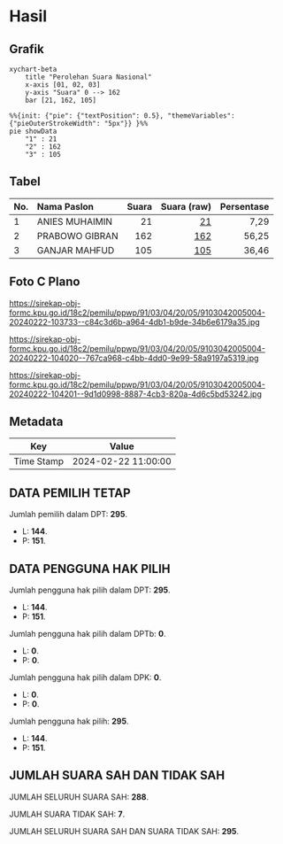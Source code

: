 # Hasil

## Grafik

```mermaid
xychart-beta
    title "Perolehan Suara Nasional"
    x-axis [01, 02, 03]
    y-axis "Suara" 0 --> 162
    bar [21, 162, 105]
```

```mermaid
%%{init: {"pie": {"textPosition": 0.5}, "themeVariables": {"pieOuterStrokeWidth": "5px"}} }%%
pie showData
    "1" : 21
    "2" : 162
    "3" : 105
```

## Tabel

| No. | Nama Paslon    | Suara | Suara (raw) | Persentase |
|:--- |:-------------- | -----:| -----------:| ----------:|
| 1   | ANIES MUHAIMIN | 21    | [21][p-1]   | 7,29       |
| 2   | PRABOWO GIBRAN | 162   | [162][p-2]  | 56,25      |
| 3   | GANJAR MAHFUD  | 105   | [105][p-3]  | 36,46      |


[p-1]: https://github.com/gigit-pemilu/pemilu-2024/blob/main/pilpres/hitung-suara/sub/91-papua/sub/03-jayapura/sub/04-sentani-barat/sub/2005-maribu/sub/004-tps/sub/paslon-1.txt
[p-2]: https://github.com/gigit-pemilu/pemilu-2024/blob/main/pilpres/hitung-suara/sub/91-papua/sub/03-jayapura/sub/04-sentani-barat/sub/2005-maribu/sub/004-tps/sub/paslon-2.txt
[p-3]: https://github.com/gigit-pemilu/pemilu-2024/blob/main/pilpres/hitung-suara/sub/91-papua/sub/03-jayapura/sub/04-sentani-barat/sub/2005-maribu/sub/004-tps/sub/paslon-3.txt

## Foto C Plano

https://sirekap-obj-formc.kpu.go.id/18c2/pemilu/ppwp/91/03/04/20/05/9103042005004-20240222-103733--c84c3d6b-a964-4db1-b9de-34b6e6179a35.jpg

https://sirekap-obj-formc.kpu.go.id/18c2/pemilu/ppwp/91/03/04/20/05/9103042005004-20240222-104020--767ca968-c4bb-4dd0-9e99-58a9197a5319.jpg

https://sirekap-obj-formc.kpu.go.id/18c2/pemilu/ppwp/91/03/04/20/05/9103042005004-20240222-104201--9d1d0998-8887-4cb3-820a-4d6c5bd53242.jpg


## Metadata

| Key        | Value               |
| ---------- | ------------------- |
| Time Stamp | 2024-02-22 11:00:00 |


## DATA PEMILIH TETAP

Jumlah pemilih dalam DPT: **295**.
 * L: **144**.
 * P: **151**.

## DATA PENGGUNA HAK PILIH

Jumlah pengguna hak pilih dalam DPT: **295**.
 * L: **144**.
 * P: **151**.

Jumlah pengguna hak pilih dalam DPTb: **0**.
 * L: **0**.
 * P: **0**.

Jumlah pengguna hak pilih dalam DPK: **0**.
 * L: **0**.
 * P: **0**.

Jumlah pengguna hak pilih: **295**.
 * L: **144**.
 * P: **151**.

## JUMLAH SUARA SAH DAN TIDAK SAH

JUMLAH SELURUH SUARA SAH: **288**.

JUMLAH SUARA TIDAK SAH: **7**.

JUMLAH SELURUH SUARA SAH DAN SUARA TIDAK SAH: **295**.


